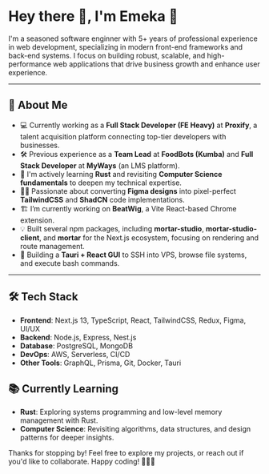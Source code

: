 # Hey there 👋, I'm Emeka 🚀

I'm a seasoned software enginner with 5+ years of professional experience in web development, specializing in modern front-end frameworks and back-end systems. I focus on building robust, scalable, and high-performance web applications that drive business growth and enhance user experience.

---

## 🚀 About Me

- 💻 Currently working as a **Full Stack Developer (FE Heavy)** at **Proxify**, a talent acquisition platform connecting top-tier developers with businesses.
- 🛠️ Previous experience as a **Team Lead** at **FoodBots (Kumba)** and **Full Stack Developer** at **MyWays** (an LMS platform).
- 🌱 I'm actively learning **Rust** and revisiting **Computer Science fundamentals** to deepen my technical expertise.
- 🧑‍💻 Passionate about converting **Figma designs** into pixel-perfect **TailwindCSS** and **ShadCN** code implementations.
- 🏗️ I’m currently working on **BeatWig**, a Vite React-based Chrome extension.
- 💡 Built several npm packages, including **mortar-studio**, **mortar-studio-client**, and **mortar** for the Next.js ecosystem, focusing on rendering and route management.
- 🔧 Building a **Tauri + React GUI** to SSH into VPS, browse file systems, and execute bash commands.

---


## 🛠️ Tech Stack

- **Frontend**: Next.js 13, TypeScript, React, TailwindCSS, Redux, Figma, UI/UX
- **Backend**: Node.js, Express, Nest.js
- **Database**: PostgreSQL, MongoDB
- **DevOps**: AWS, Serverless, CI/CD
- **Other Tools**: GraphQL, Prisma, Git, Docker, Tauri

## 📚 Currently Learning
- **Rust**: Exploring systems programming and low-level memory management with Rust.
- **Computer Science**: Revisiting algorithms, data structures, and design patterns for deeper insights.


Thanks for stopping by! Feel free to explore my projects, or reach out if you'd like to collaborate. Happy coding! 👨‍💻✨
